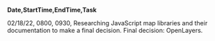 <!-- Log to track hours for Epicodus Capstone requirements -->

**Date,StartTime,EndTime,Task**

02/18/22,
0800,
0930,
Researching JavaScript map libraries and their documentation to make a final decision. Final decision: OpenLayers.

